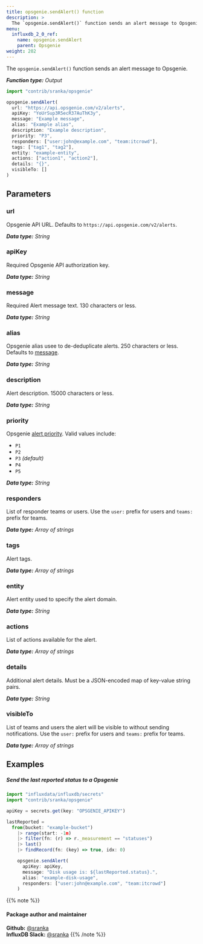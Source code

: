 ```yaml
---
title: opsgenie.sendAlert() function
description: >
  The `opsgenie.sendAlert()` function sends an alert message to Opsgenie.
menu:
  influxdb_2_0_ref:
    name: opsgenie.sendAlert
    parent: Opsgenie
weight: 202
---
```


The `opsgenie.sendAlert()` function sends an alert message to Opsgenie.

_**Function type:** Output_

```js
import "contrib/sranka/opsgenie"

opsgenie.sendAlert(
  url: "https://api.opsgenie.com/v2/alerts",
  apiKey: "YoUrSup3R5ecR37AuThK3y",
  message: "Example message",
  alias: "Example alias",
  description: "Example description",
  priority: "P3",
  responders: ["user:john@example.com", "team:itcrowd"],
  tags: ["tag1", "tag2"],
  entity: "example-entity",
  actions: ["action1", "action2"],
  details: "{}",
  visibleTo: []
)
```

## Parameters

### url
Opsgenie API URL.
Defaults to `https://api.opsgenie.com/v2/alerts`.

_**Data type:** String_

### apiKey
<span class="req">Required</span>
Opsgenie API authorization key.

_**Data type:** String_

### message
<span class="req">Required</span>
Alert message text.
130 characters or less.

_**Data type:** String_

### alias
Opsgenie alias usee to de-deduplicate alerts.
250 characters or less.
Defaults to [message](#message).

_**Data type:** String_

### description
Alert description.
15000 characters or less.

_**Data type:** String_

### priority
Opsgenie [alert priority](https://docs.opsgenie.com/docs/alert-priority-settings).
Valid values include:

- `P1`
- `P2`
- `P3` _(default)_
- `P4`
- `P5`

_**Data type:** String_

### responders
List of responder teams or users.
Use the `user:` prefix for users and `teams:` prefix for teams.

_**Data type:** Array of strings_

### tags
Alert tags.

_**Data type:** Array of strings_

### entity
Alert entity used to specify the alert domain.

_**Data type:** String_

### actions
List of actions available for the alert.

_**Data type:** Array of strings_

### details
Additional alert details.
Must be a JSON-encoded map of key-value string pairs.

_**Data type:** String_

### visibleTo
List of teams and users the alert will be visible to without sending notifications.
Use the `user:` prefix for users and `teams:` prefix for teams.

_**Data type:** Array of strings_

## Examples

##### Send the last reported status to a Opsgenie
```js
import "influxdata/influxdb/secrets"
import "contrib/sranka/opsgenie"

apiKey = secrets.get(key: "OPSGENIE_APIKEY")

lastReported =
  from(bucket: "example-bucket")
    |> range(start: -1m)
    |> filter(fn: (r) => r._measurement == "statuses")
    |> last()
    |> findRecord(fn: (key) => true, idx: 0)

    opsgenie.sendAlert(
      apiKey: apiKey,
      message: "Disk usage is: ${lastReported.status}.",
      alias: "example-disk-usage",
      responders: ["user:john@example.com", "team:itcrowd"]
    )
```

{{% note %}}
#### Package author and maintainer
**Github:** [@sranka](https://github.com/sranka)  
**InfluxDB Slack:** [@sranka](https://influxdata.com/slack)
{{% /note %}}
